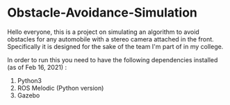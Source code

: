 # Obstacle-Avoidance-Simulation

Hello everyone, this is a project on simulating an algorithm to avoid obstacles for any automobile with a stereo camera attached in the front.
Specifically it is designed for the sake of the team I'm part of in my college. 

In order to run this you need to have the following dependencies installed (as of Feb 16, 2021) :
1. Python3
2. ROS Melodic (Python version)
3. Gazebo

